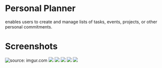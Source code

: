 # Personal Planner

enables users to create and manage lists of tasks, events, projects, or other personal commitments.

# Screenshots
<img src="https://i.imgur.com/lzvcKZo.png" title="source: imgur.com" />
<img src="https://imgur.com/DXAwjBm">
<img src="https://imgur.com/7TdhSfY">
<img src="https://imgur.com/VBNjyH1">
<img src="https://imgur.com/hxSyL3J">
<img src="https://imgur.com/1rKJPE9">
